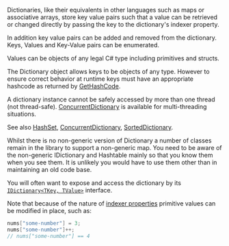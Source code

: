 Dictionaries, like their equivalents in other languages such as maps or associative arrays, store key value pairs such that a value can be retrieved or changed directly by passing the key to the dictionary's indexer property.

In addition key value pairs can be added and removed from the dictionary. Keys, Values and Key-Value pairs can be enumerated.

Values can be objects of any legal C# type including primitives and structs.

The Dictionary object allows keys to be objects of any type. However to ensure correct behavior at runtime keys must have an appropriate hashcode as returned by [GetHashCode][gethashcode].

A dictionary instance cannot be safely accessed by more than one thread (not thread-safe). [ConcurrentDictionary][concurrent-dictionary] is available for multi-threading situations.

See also [HashSet][hashset], [ConcurrentDictionary][concurrent-dictionary], [SortedDictionary][sorted-dictionary].

Whilst there is no non-generic version of Dictionary a number of classes remain in the library to support a non-generic map. You need to be aware of the non-generic IDictionary and Hashtable mainly so that you know them when you see them. It is unlikely you would have to use them other than in maintaining an old code base.

You will often want to expose and access the dictionary by its [`IDictionary<TKey, TValue>`][idictionary] interface.

Note that because of the nature of [indexer properties][indexer-properties] primitive values can be modified in place, such as:

```csharp
nums["some-number"] = 3;
nums["some-number"]++;
// nums["some-number"] == 4

```

[concurrent-dictionary]: https://docs.microsoft.com/en-gb/dotnet/api/system.collections.concurrent.concurrentdictionary-2?view=netcore-3.1
[hashset]: https://docs.microsoft.com/en-gb/dotnet/api/system.collections.generic.hashset-1?view=netcore-3.1
[gethashcode]: https://docs.microsoft.com/en-us/dotnet/api/system.object.gethashcode?view=netcore-3.1
[sorted-dictionary]: https://docs.microsoft.com/en-us/dotnet/api/system.collections.generic.sorteddictionary-2?view=netcore-3.1
[idictionary]: https://docs.microsoft.com/en-us/dotnet/api/system.collections.generic.idictionary-2?view=netcore-3.1
[indexer-properties]: https://docs.microsoft.com/en-us/dotnet/csharp/programming-guide/indexers/
